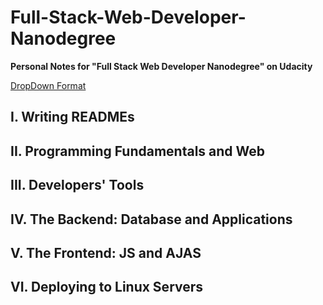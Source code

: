 # Full-Stack-Web-Developer-Nanodegree

**Personal Notes for "Full Stack Web Developer Nanodegree" on Udacity**

[DropDown Format](https://help.github.com/articles/basic-writing-and-formatting-syntax/)

## I.   Writing READMEs

## II.  Programming Fundamentals and Web

## III. Developers' Tools

## IV.  The Backend: Database and Applications

## V.   The Frontend: JS and AJAS

## VI.  Deploying to Linux Servers
